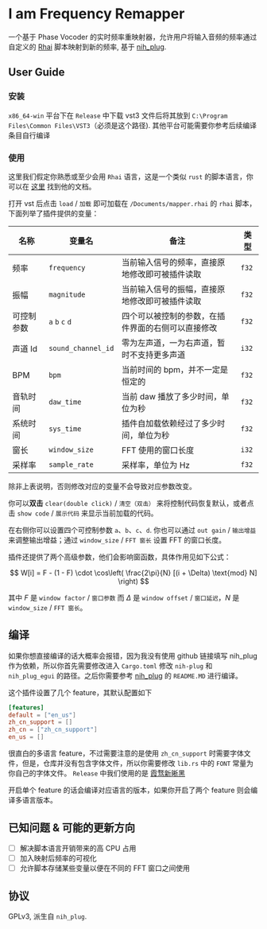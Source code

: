 # I am Frequency Remapper

一个基于 Phase Vocoder 的实时频率重映射器，允许用户将输入音频的频率通过自定义的 [Rhai](https://rhai.rs/) 脚本映射到新的频率, 基于 [nih_plug](https://github.com/robbert-vdh/nih-plug). 

## User Guide

### 安装

`x86_64-win` 平台下在 `Release` 中下载 vst3 文件后将其放到 `C:\Program Files\Common Files\VST3`（必须是这个路径).
其他平台可能需要你参考后续编译条目自行编译

### 使用

这里我们假定你熟悉或至少会用 `Rhai` 语言，这是一个类似 `rust` 的脚本语言，你可以在 [这里](https://rhai.rs/) 找到他的文档。

打开 vst 后点击 `load` / `加载` 即可加载在 `/Documents/mapper.rhai` 的 `rhai` 脚本，下面列举了插件提供的变量：

| 名称    | 变量名                | 备注                        | 类型    |
| ----- | ------------------ | ------------------------- | ----- |
| 频率    | `frequency`        | 当前输入信号的频率，直接原地修改即可被插件读取   | `f32` |
| 振幅    | `magnitude`        | 当前输入信号的振幅，直接原地修改即可被插件读取   | `f32` |
| 可控制参数 | `a` `b` `c` `d`    | 四个可以被控制的参数，在插件界面的右侧可以直接修改 | `f32` |
| 声道 Id | `sound_channel_id` | 零为左声道，一为右声道，暂时不支持更多声道     | `i32` |
| BPM   | `bpm`              | 当前时间的 bpm，并不一定是恒定的        | `f32` |
| 音轨时间  | `daw_time`         | 当前 daw 播放了多少时间，单位为秒       | `f32` |
| 系统时间  | `sys_time`         | 插件自加载依赖经过了多少时间，单位为秒       | `f32` |
| 窗长    | `window_size`      | FFT 使用的窗口长度               | `i32` |
| 采样率   | `sample_rate`      | 采样率，单位为 Hz                | `f32` |

除非上表说明，否则修改对应的变量不会导致对应参数改变。

你可以**双击** `clear(double click)` / `清空（双击）` 来将控制代码恢复默认，或者点击 `show code` / `展示代码` 来显示当前加载的代码。

在右侧你可以设置四个可控制参数 `a`、`b`、`c`、`d`. 你也可以通过 `out gain` / `输出增益` 来调整输出增益；通过 `window_size` / `FFT 窗长` 设置 FFT 的窗口长度。

插件还提供了两个高级参数，他们会影响窗函数，具体作用见如下公式：

$$
W[i] = F - (1 - F) \cdot \cos\left( \frac{2\pi}{N} [(i + \Delta) \text{mod} N] \right)
$$

其中 $F$ 是 `window factor` / `窗口参数` 而 $\Delta$ 是 `window offset` / `窗口延迟`，$N$ 是 `window_size` / `FFT 窗长`。
## 编译

如果你想直接编译的话大概率会报错，因为我没有使用 github 链接填写 nih_plug 作为依赖，所以你首先需要修改进入 `Cargo.toml` 修改 
`nih-plug` 和 `nih_plug_egui` 的路径。之后你需要参考 [nih_plug](https://github.com/robbert-vdh/nih-plug) 的 `README.MD` 进行编译。

这个插件设置了几个 feature，其默认配置如下

```toml
[features]
default = ["en_us"]
zh_cn_support = []
zh_cn = ["zh_cn_support"]
en_us = []
```

很直白的多语言 feature，不过需要注意的是使用 `zh_cn_support` 时需要字体文件，但是，仓库并没有包含字体文件，所以你需要修改 `lib.rs` 中的 `FONT` 
常量为你自己的字体文件。 `Release` 中我们使用的是 [霞骛新晰黑](https://github.com/lxgw/LxgwNeoXiHei)

开启单个 feature 的话会编译对应语言的版本，如果你开启了两个 feature 则会编译多语言版本。

## 已知问题 & 可能的更新方向

- [ ] 解决脚本语言开销带来的高 CPU 占用
- [ ] 加入映射后频率的可视化
- [ ] 允许脚本存储某些变量以便在不同的 FFT 窗口之间使用

## 协议


GPLv3, 派生自 `nih_plug`.




